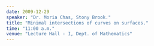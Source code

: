 ```yaml
---
date: 2009-12-29
speaker: "Dr. Moria Chas, Stony Brook."
title: "Minimal intersections of curves on surfaces."
time: "11:00 a.m." 
venue: "Lecture Hall - I, Dept. of Mathematics"
---
```


